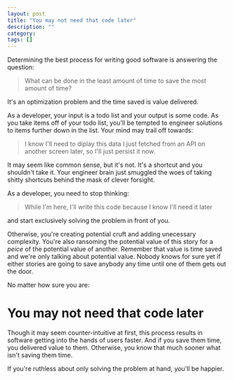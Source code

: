 ```yaml
---
layout: post
title: "You may not need that code later"
description: ""
category: 
tags: []
---
```


Determining the best process for writing good software is answering the question:
> What can be done in the least amount of time to save the most amount of time?

It's an optimization problem and the time saved is value delivered.

As a developer, your input is a todo list and your output
is some code. As you take items off of your todo list, you'll be tempted to
engineer solutions to items further down in the list. Your mind may trail off
towards:

> I know I'll need to diplay this data I just fetched from an API on another
> screen later, so I'll just persist it now.

It may seem like common sense, but it's not. It's a shortcut and you shouldn't
take it. Your engineer brain just smuggled the woes of taking shitty shortcuts
behind the mask of clever forsight.

As a developer, you need to stop thinking:
> While I'm here, I'll write this code because I know I'll need it later

and start exclusively solving the problem in front of you.

Otherwise, you're creating potential cruft and adding unecessary complexity.
You're also ransoming the potential value of this story for a *peice* of the
potential value of another. Remember that value is time saved and we're
only talking about potential value. Nobody knows for sure yet if either stories
are going to save anybody any time until one of them gets out the door.

No matter how sure you are:

# You may not need that code later

Though it may seem counter-intuitive at first, this process results in software 
getting into the hands of users faster. And if you save them time, you delivered 
value to them. Otherwise, you know that much sooner what isn't saving them time.

If you're ruthless about only solving the problem at hand, you'll be happier.
